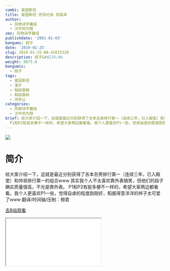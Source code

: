 ```yaml
---
combi: 爱因斯坦
title: 爱因斯坦 兜风约会 双版本
author:
  - 风物诗字幕组
  - 汉中则为橙
zmz: 风物诗字幕组
publishdate: '2001-01-03'
bangumi: 段子
date: '2019-01-25'
slug: 2019-01-25-NA-41615328
description: 段子&#8226;NA
weight: 9875.0
bangumis:
  - 段子
tags:
  - 爱因斯坦
  - 漫才
  - 稲田直樹
  - 稻田直树
  - 河井让
categories:
  - 风物诗字幕组
  - 汉中则为橙
brief: 给大家介绍一下，这就是最近分别获得了吉本丑男排行第一（连续三年，已入殿堂）和帅哥排行第一的组合www 其实我个人不太喜欢靠外表搞笑，但他们的段子确实质量很高，不光是靠外表。
  P1和P2有挺多梗不一样的，希望大家两边都看看。我个人更喜欢P1一些，觉得自虐的程度刚刚好，稻酱得意洋洋的样子太可爱了www 翻译/时间轴/压制：橙君
---
```

![](https://i.imgur.com/fO9zx08.jpg)
# 简介  
给大家介绍一下，这就是最近分别获得了吉本丑男排行第一（连续三年，已入殿堂）和帅哥排行第一的组合www
其实我个人不太喜欢靠外表搞笑，但他们的段子确实质量很高，不光是靠外表。
P1和P2有挺多梗不一样的，希望大家两边都看看。我个人更喜欢P1一些，觉得自虐的程度刚刚好，稻酱得意洋洋的样子太可爱了www
翻译/时间轴/压制：橙君  

[去B站观看](https://www.bilibili.com/video/av41615328/)
<div class ="resp-container"><iframe class="testiframe" src="//player.bilibili.com/player.html?aid=41615328"", scrolling="no", allowfullscreen="true" > </iframe></div> 
